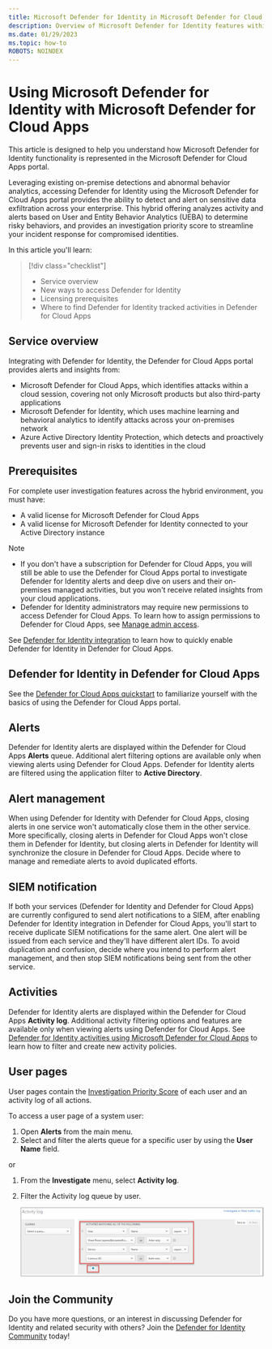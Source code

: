 ```yaml
---
title: Microsoft Defender for Identity in Microsoft Defender for Cloud Apps
description: Overview of Microsoft Defender for Identity features within Microsoft Defender for Cloud Apps.
ms.date: 01/29/2023
ms.topic: how-to
ROBOTS: NOINDEX
---
```


# Using Microsoft Defender for Identity with Microsoft Defender for Cloud Apps

This article is designed to help you understand how Microsoft Defender for Identity functionality is represented in the Microsoft Defender for Cloud Apps portal.

Leveraging existing on-premise detections and abnormal behavior analytics, accessing Defender for Identity using the Microsoft Defender for Cloud Apps portal provides the ability to detect and alert on sensitive data exfiltration across your enterprise. This hybrid offering analyzes activity and alerts based on User and Entity Behavior Analytics (UEBA) to determine risky behaviors, and provides an investigation priority score to streamline your incident response for compromised identities. 

In this article you'll learn:

> [!div class="checklist"]
>
> - Service overview
> - New ways to access Defender for Identity
> - Licensing prerequisites
> - Where to find Defender for Identity tracked activities in Defender for Cloud Apps

## Service overview

Integrating with Defender for Identity, the Defender for Cloud Apps portal provides alerts and insights from:

- Microsoft Defender for Cloud Apps, which identifies attacks within a cloud session, covering not only Microsoft products but also third-party applications
- Microsoft Defender for Identity, which uses machine learning and behavioral analytics to identify attacks across your on-premises network
- Azure Active Directory Identity Protection, which detects and proactively prevents user and sign-in risks to identities in the cloud

## Prerequisites

For complete user investigation features across the hybrid environment, you must have:

- A valid license for Microsoft Defender for Cloud Apps
- A valid license for Microsoft Defender for Identity connected to your Active Directory instance

>[!NOTE]
>
> - If you don't have a subscription for Defender for Cloud Apps, you will still be able to use the Defender for Cloud Apps portal to investigate Defender for Identity alerts and deep dive on users and their on-premises managed activities, but you won't receive related insights from your cloud applications.
> - Defender for Identity administrators may require new permissions to access Defender for Cloud Apps. To learn how to assign permissions to Defender for Cloud Apps, see [Manage admin access](/cloud-app-security/manage-admins).

See [Defender for Identity integration](/cloud-app-security/mdi-integration) to learn how to quickly enable Defender for Identity in Defender for Cloud Apps.

## Defender for Identity in Defender for Cloud Apps

See the [Defender for Cloud Apps quickstart](/cloud-app-security/getting-started-with-cloud-app-security) to familiarize yourself with the basics of using the Defender for Cloud Apps portal.

## Alerts

Defender for Identity alerts are displayed within the Defender for Cloud Apps **Alerts** queue. Additional alert filtering options are available only when viewing alerts using Defender for Cloud Apps. Defender for Identity alerts are filtered using the application filter to **Active Directory**.

## Alert management

When using Defender for Identity with Defender for Cloud Apps, closing alerts in one service won't automatically close them in the other service. More specifically, closing alerts in Defender for Cloud Apps won't close them in Defender for Identity, but closing alerts in Defender for Identity will synchronize the closure in Defender for Cloud Apps. Decide where to manage and remediate alerts to avoid duplicated efforts.

## SIEM notification

If both your services (Defender for Identity and Defender for Cloud Apps) are currently configured to send alert notifications to a SIEM, after enabling Defender for Identity integration in Defender for Cloud Apps, you'll start to receive duplicate SIEM notifications for the same alert. One alert will be issued from each service and they'll have different alert IDs. To avoid duplication and confusion, decide where you intend to perform alert management, and then stop SIEM notifications being sent from the other service.

## Activities

Defender for Identity alerts are displayed within the Defender for Cloud Apps **Activity log**. Additional activity filtering options and features are available only when viewing alerts using Defender for Cloud Apps. See [Defender for Identity activities using Microsoft Defender for Cloud Apps](activities-filtering-mcas.md) to learn how to filter and create new activity policies.

## User pages

User pages contain the [Investigation Priority Score](/cloud-app-security/tutorial-ueba) of each user and an activity log of all actions.

To access a user page of a system user:

1. Open **Alerts** from the main menu. 
1. Select and filter the alerts queue for a specific user by using the **User Name** field.

 or

1. From the **Investigate** menu, select **Activity log**.
1. Filter the Activity log queue by user.

    ![Activity log.](media/mcas-activity-filter.png)

## Join the Community

Do you have more questions, or an interest in discussing Defender for Identity and related security with others? Join the [Defender for Identity Community](<https://techcommunity.microsoft.com/t5/Azure-Advanced-Threat-Protection/bd-p/AzureAdvancedThreatProtection>) today!
